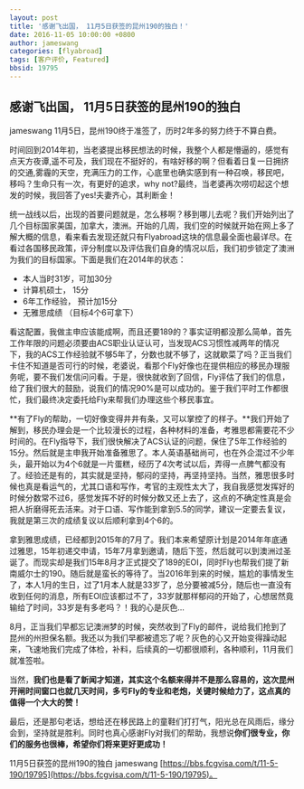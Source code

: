 ```yaml
---
layout: post
title: '感谢飞出国， 11月5日获签的昆州190的独白！'
date: 2016-11-05 10:00:00 +0800
author: jameswang
categories: [flyabroad]
tags: [客户评价, Featured]
bbsid: 19795
---
```


## 感谢飞出国， 11月5日获签的昆州190的独白

jameswang 11月5日，昆州190终于准签了，历时2年多的努力终于不算白费。

时间回到2014年初，当老婆提出移民想法的时候，我整个人都是懵逼的，感觉有点天方夜谭,遥不可及，我们现在不挺好的，有啥好移的啊？但看着日复一日拥挤的交通,雾霾的天空，充满压力的工作，心底里也确实感到有一种召唤，移民吧，移吗？生命只有一次，有更好的追求，why not?最终，当老婆再次唠叨起这个想发的时候，我回答了yes!夫妻齐心，其利断金！

统一战线以后，出现的首要问题就是，怎么移啊？移到哪儿去呢？我们开始列出了几个目标国家美国，加拿大，澳洲。开始的几周，我们空的时候就开始在网上多了解大概的信息，看来看去发现还就只有Flyabroad这块的信息最全面也最详尽。在看过各国移民政策，评分制度以及评估我们自身的情况以后，我们初步锁定了澳洲为我们的目标国家。下面是我们在2014年的状态：

- 本人当时31岁，可加30分
- 计算机硕士， 15分
- 6年工作经验， 预计加15分
- 无雅思成绩 （目标4个6可拿下）

看这配置，我做主申应该能成啊，而且还要189的？事实证明都没那么简单，首先工作年限的问题必须要由ACS职业认证认可，当发现ACS习惯性减两年的情况下，我的ACS工作经验就不够5年了，分数也就不够了，这就歇菜了吗？正当我们卡住不知道是否可行的时候，老婆说，看那个Fly好像也在提供相应的移民办理服务呢，要不我们发信问问看。于是，很快就收到了回信，Fly评估了我们的信息，给了我们很大的鼓励，说我们的情况90%是可以成功的。鉴于我们平时工作都很忙，我们最终决定委托给Fly来帮我们办理这些个移民事宜。

**有了Fly的帮助，一切好像变得井井有条，又可以掌控了的样子。**我们开始了解到，移民办理会是一个比较漫长的过程，各种材料的准备，考雅思都需要花不少时间的。在Fly指导下，我们很快解决了ACS认证的问题，保住了5年工作经验的15分。然后就是主申我开始准备雅思了。本人英语基础尚可，也在外企混过不少年头，最开始以为4个6就是一片蛋糕，经历了4次考试以后，弄得一点脾气都没有了。经验还是有的，其实就是坚持，郁闷的坚持，再坚持坚持。当然，雅思很多时候也真是看运气的，尤其口语和写作，考官的主观性太大了，我自我感觉发挥好的时候分数常不过6，感觉发挥不好的时候分数又还上去了，这点的不确定性真是会把人折磨得死去活来。对于口语、写作能到拿到5.5的同学，建议一定要去复议，我就是第三次的成绩复议以后顺利拿到4个6的。

拿到雅思成绩，已经都到2015年的7月了。我们本来希望原计划是2014年年底通过雅思，15年初递交申请，15年7月拿到邀请，随后下签，然后就可以到澳洲过圣诞了。而现实却是我们15年8月才正式提交了189的EOI，同时Fly也帮我们提了新南威尔士的190。随后就是蛮长的等待了。当2016年到来的时候，尴尬的事情发生了，本人1月的生日，过了1月本人就是33岁了，总分要被减5分，随后也一直没有收到任何的消息，所有EOI应该都过不了，33岁就那样郁闷的开始了，心想居然竟输给了时间，33岁是有多老吗？！我的心是灰色...

8月，正当我们早都忘记澳洲梦的时候，突然收到了Fly的邮件，说给我们抢到了昆州的州担保名额。我还以为我们早都被遗忘了呢？灰色的心又开始变得躁动起来，飞速地我们完成了体检，补料，后续真的一切都很顺利，各种顺利，11月我们就准签啦。

当然，**我们也是看了新闻才知道，其实这个名额来得并不是那么容易的，这次昆州开闸时间窗口也就几天时间，多亏Fly的专业和老炮，关键时候给力了，这点真的值得一个大大的赞！**

最后，还是那句老话，想给还在移民路上的童鞋们打打气，阳光总在风雨后，缘分会到，坚持就是胜利。同时也真心感谢Fly对我们的帮助，我想说**你们很专业，你们的服务也很棒，希望你们将来更好更成功！**

11月5日获签的昆州190的独白  jameswang [https://bbs.fcgvisa.com/t/11-5-190/19795](https://bbs.fcgvisa.com/t/11-5-190/19795)。
